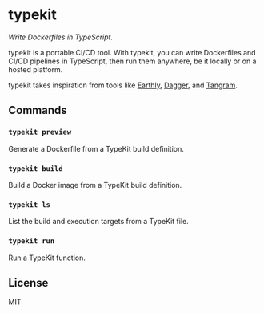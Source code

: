 # typekit

_Write Dockerfiles in TypeScript._

typekit is a portable CI/CD tool. With typekit, you can write Dockerfiles and CI/CD pipelines in
TypeScript, then run them anywhere, be it locally or on a hosted platform.

typekit takes inspiration from tools like [Earthly](https://earthly.dev/),
[Dagger](https://dagger.io/), and [Tangram](https://tangram.dev/).

## Commands

### `typekit preview`

Generate a Dockerfile from a TypeKit build definition.

### `typekit build`

Build a Docker image from a TypeKit build definition.

### `typekit ls`

List the build and execution targets from a TypeKit file.

### `typekit run`

Run a TypeKit function.

## License

MIT
